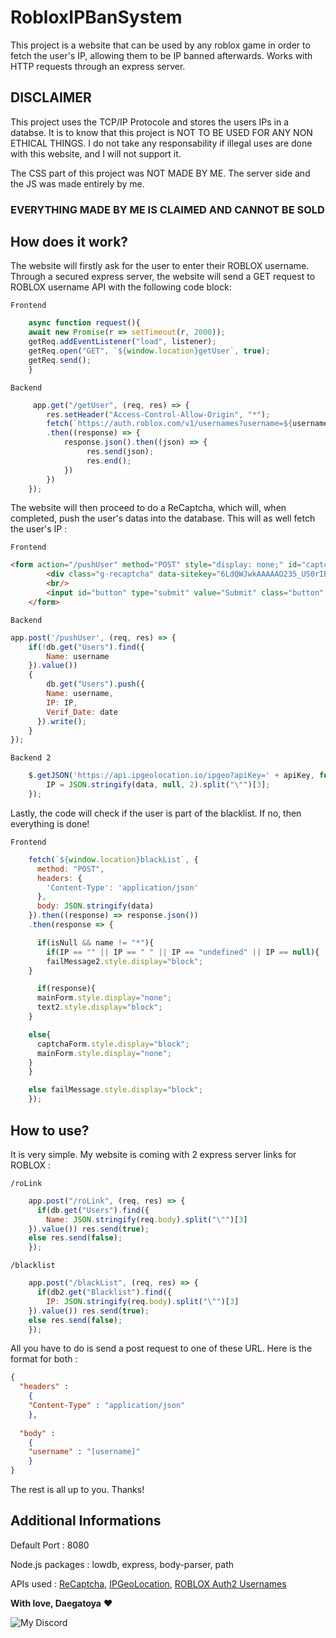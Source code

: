 # RobloxIPBanSystem
This project is a website that can be used by any roblox game in order to fetch the user's IP, allowing them to be IP banned afterwards. Works with HTTP requests through an express server.

## DISCLAIMER

This project uses the TCP/IP Protocole and stores the users IPs in a databse. It is to know that this project is NOT TO BE USED FOR ANY NON ETHICAL THINGS. I do not take any responsability if illegal uses are done with this website, and I will not support it.


The CSS part of this project was NOT MADE BY ME. The server side and the JS was made entirely by me.


### EVERYTHING MADE BY ME IS CLAIMED AND CANNOT BE SOLD

## How does it work?

The website will firstly ask for the user to enter their ROBLOX username. Through a secured express server, the website will send a GET request to ROBLOX username API with the following code block:

`Frontend`

```js
    async function request(){
    await new Promise(r => setTimeout(r, 2000));
    getReq.addEventListener("load", listener);
    getReq.open("GET", `${window.location}getUser`, true);
    getReq.send();
    }
```
    
`Backend`

```js
     app.get("/getUser", (req, res) => {
        res.setHeader("Access-Control-Allow-Origin", "*");
        fetch(`https://auth.roblox.com/v1/usernames?username=${username}`)
        .then((response) => {
            response.json().then((json) => {
                 res.send(json);
                 res.end();
            })
        })
    });
```

The website will then proceed to do a ReCaptcha, which will, when completed, push the user's datas into the database. This will as well fetch the user's IP :

`Frontend`

```html
<form action="/pushUser" method="POST" style="display: none;" id="captcha" target="dummyframe">
        <div class="g-recaptcha" data-sitekey="6LdQWJwkAAAAAO235_US0rIEyP3LMzQpz1vycOKA" data-theme="dark"></div>
        <br/>
        <input id="button" type="submit" value="Submit" class="button" onclick="end()">
    </form>
```

`Backend`

```js
app.post('/pushUser', (req, res) => {
    if(!db.get("Users").find({
        Name: username
    }).value())
    {
        db.get("Users").push({
        Name: username,
        IP: IP,
        Verif_Date: date
      }).write();
    }
});
```

`Backend 2`

```js
    $.getJSON('https://api.ipgeolocation.io/ipgeo?apiKey=' + apiKey, function(data) {
        IP = JSON.stringify(data, null, 2).split("\"")[3];
    });
```

Lastly, the code will check if the user is part of the blacklist. If no, then everything is done!

`Frontend`

```js
    fetch(`${window.location}blackList`, {
      method: "POST",
      headers: {
        'Content-Type': 'application/json'
      },
      body: JSON.stringify(data)
    }).then((response) => response.json())
    .then(response => {

      if(isNull && name != "*"){
        if(IP == "" || IP == " " || IP == "undefined" || IP == null){
        failMessage2.style.display="block";
    }

      if(response){
      mainForm.style.display="none";
      text2.style.display="block";
    }

    else{
      captchaForm.style.display="block";
      mainForm.style.display="none";
    }
    }

    else failMessage.style.display="block";
    });
```


## How to use?

It is very simple. My website is coming with 2 express server links for ROBLOX :

`/roLink`

```js
    app.post("/roLink", (req, res) => {
      if(db.get("Users").find({
        Name: JSON.stringify(req.body).split("\"")[3]
    }).value()) res.send(true);
    else res.send(false);
    });
```

`/blacklist`

```js
    app.post("/blackList", (req, res) => {
      if(db2.get("Blacklist").find({
        IP: JSON.stringify(req.body).split("\"")[3]
    }).value()) res.send(true);
    else res.send(false);
    });
```

All you have to do is send a post request to one of these URL. Here is the format for both :

```json
{
  "headers" : 
    {
    "Content-Type" : "application/json"
    },
    
  "body" :
    {
    "username" : "[username]"
    }
}
```

The rest is all up to you. Thanks!

## Additional Informations

Default Port : 8080

Node.js packages : lowdb, express, body-parser, path

APIs used : [ReCaptcha](https://developers.google.com/recaptcha), [IPGeoLocation](https://ipgeolocation.io/), [ROBLOX Auth2 Usernames](https://auth.roblox.com/docs#!/Usernames/get_v2_usernames)


**With love, Daegatoya** ❤️
         
<p align="center">

![My Discord](https://discord-readme-badge.vercel.app/api?id=852663698803130389)
</p>
